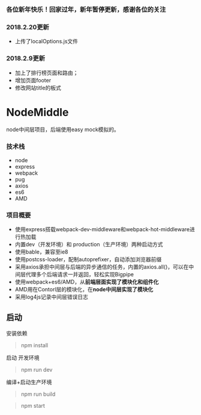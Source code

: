 ### 各位新年快乐！回家过年，新年暂停更新，感谢各位的关注

### 2018.2.20更新
* 上传了localOptions.js文件

### 2018.2.9更新
* 加上了排行榜页面和路由；
* 增加页面footer
* 修改网站title的板式

# NodeMiddle
node中间层项目，后端使用easy mock模拟的。

### 技术栈

* node
* express
* webpack
* pug
* axios
* es6
* AMD

### 项目概要

* 使用express搭载webpack-dev-middleware和webpack-hot-middleware进行热加载
* 内置dev（开发环境）和 production（生产环境）两种启动方式
* 使用bable，兼容至ie8
* 使用postcss-loader，配制autoprefixer，自动添加浏览器前缀
* 采用axios承担中间层与后端的异步通信的任务，内置的axios.all()，可以在中间层代理多个后端请求一并返回，轻松实现Bigpipe
* 使用webpack+es6/AMD，从**前端层面实现了模块化和组件化**
* AMD用在Contorl层的模块化，在**node中间层实现了模块化**
* 采用log4js记录中间层错误日志


## 启动

安装依赖
> npm install
  
  
启动 开发环境
> npm run dev
  
  
编译+启动生产环境
> npm run build  

> npm start
